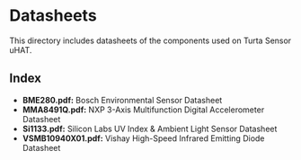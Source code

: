 # Datasheets
This directory includes datasheets of the components used on Turta Sensor uHAT.

## Index

* __BME280.pdf:__ Bosch Environmental Sensor Datasheet
* __MMA8491Q.pdf:__ NXP 3-Axis Multifunction Digital Accelerometer Datasheet
* __Si1133.pdf:__ Silicon Labs UV Index & Ambient Light Sensor Datasheet
* __VSMB10940X01.pdf:__ Vishay High-Speed Infrared Emitting Diode Datasheet
